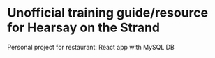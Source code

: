 # Unofficial training guide/resource for Hearsay on the Strand

Personal project for restaurant: React app with MySQL DB
